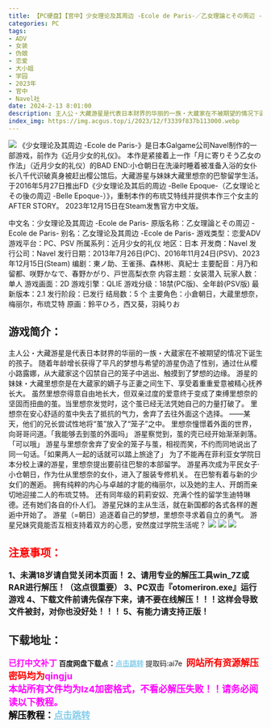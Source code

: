 ```yaml
---
title: 【PC硬盘】【官中】少女理论及其周边 -Ecole de Paris-／乙女理論とその周辺 -Ecole de Paris- -Limited Edition-
categories: PC
tags:
- ADV
- 女装
- 伪娘
- 恋爱
- 大小姐
- 学园
- 2023年
- 官中
- Navel社
date: 2024-2-13 8:01:00
description: 主人公・大藏游星是代表日本财界的华丽的一族・大蔵家在不被期望的情况下诞生的孩子。随着年龄增长获得了平凡的梦想与希望的游星伪造了性别，通过仕从樱小路露娜，从大蔵家这个囚禁自己的笼子中逃出、触摸到了梦想的边缘。游星的妹妹・大藏里想奈是在大蔵家的嫡子与正妻之间生下、享受着重重爱意被精心抚养长大。
index_img: https://img.acgus.top/i/2023/12/f3339f837b113000.webp
---
```

![](https://img.acgus.top/i/2023/12/f3339f837b113000.webp)
《少女理论及其周边 -Ecole de Paris-》是日本Galgame公司Navel制作的一部游戏，前作为《近月少女的礼仪》。
本作是紧接着上一作「月に寄りそう乙女の作法」（近月少女的礼仪）的BAD END:小仓朝日在洗澡时睡着被准备入浴的女仆长八千代识破真身被赶出樱公馆后。大藏游星与妹妹大藏里想奈的巴黎留学生活。
于2016年5月27日推出FD《少女理论及其后的周边 -Belle Epoque-（乙女理论とその後の周辺 -Belle Epoque-）》，重制本作的布琉艾特线并提供本作三个女主的AFTER STORY。
2023年12月15日在Steam发售官方中文版。

中文名：少女理论及其周边 -Ecole de Paris-
原版名称：乙女理論とその周辺 -Ecole de Paris-
别名：乙女理论及其周边 -Ecole de Paris-
游戏类型：恋愛ADV
游戏平台：PC、PSV
所属系列：近月少女的礼仪
地区：日本
开发商：Navel
发行公司：Navel
发行日期：2013年7月26日(PC)、2016年11月24日(PSV)、2023年12月15日(Steam)
编剧：東ノ助、王雀孫、森林彬、真紀士
主要配音：月乃和留都、咲野かなで、春野かがり、戸世高梨衣奈
内容主题：女装潜入
玩家人数：单人
游戏画面：2D
游戏引擎：QLIE
游戏分级：18禁(PC版)、全年龄(PSV版)
最新版本：2.1
发行阶段：已发行
结局数：5 个
主要角色：小倉朝日，大蔵里想奈，梅丽尔，布琉艾特
原画：鈴平ひろ，西又葵，羽純りお

## 游戏简介：
主人公・大藏游星是代表日本财界的华丽的一族・大蔵家在不被期望的情况下诞生的孩子。
随着年龄增长获得了平凡的梦想与希望的游星伪造了性别，通过仕从樱小路露娜，从大蔵家这个囚禁自己的笼子中逃出、触摸到了梦想的边缘。
游星的妹妹・大藏里想奈是在大蔵家的嫡子与正妻之间生下、享受着重重爱意被精心抚养长大。
虽然里想奈得意自由地长大，但双亲过度的爱意终于变成了束缚里想奈的坚固而扭曲的茧。当里想奈发觉时，这个茧已经无法凭她自己的力量打破了。
里想奈在安心舒适的茧中失去了抵抗的气力，舍弃了去往外面这个选择。
——某天，他们的兄长尝试性地将“茧”放入了“笼子”之中。
里想奈憧憬着外面的世界，向哥哥问道。「我能够去到茧的外面吗」
游星察觉到，茧的壳已经开始渐渐剥落。「可以哦」
游星与里想奈舍弃了安全的笼子与茧，相视而笑，不约而同地说出了同一句话。「如果两人一起的话就可以踏上旅途了」
为了不能再在菲利亚女学院日本分校上课的游星，里想奈提出要前往巴黎的本部留学。
游星再次成为平民女子·小仓朝日，作为仕从里想奈的女仆，进入了服装专修机关。
在巴黎有着与新的少女们的邂逅。
拥有纯粹的内心与卓越的才能的梅丽尔，以及她的主人、开朗而亲切地迎接二人的布琉艾特。
还有同年级的莉莉安奴、充满个性的留学生迪特琳德。还有她们各自的仆人们。
游星兄妹的主从生活，就在新国都的各式各样的邂逅中开始了。
游星（=朝日）追逐着自己的梦想，里想奈寻求着自立的勇气。
游星兄妹究竟能否互相支持着双方的心愿，安然度过学院生活呢？
![](https://img.acgus.top/i/2023/12/bf66915cdf113013.webp)
![](https://img.acgus.top/i/2023/12/f8c3083387113009.webp)
![](https://img.acgus.top/i/2023/12/295e57da23113004.webp)




## <font color=#FF0000 >注意事项：</font>
<font size=3><b>1、未满18岁请自觉关闭本页面！
2、请用专业的解压工具win_7Z或RAR进行解压！（这点很重要）
3、PC双击『otomeriron.exe』运行游戏
4、下载文件前请先保存下来，请不要在线解压！！！这样会导致文件被封，对你也没好处！！！
5、有能力请支持正版！</b></font>

## 下载地址：
<font color=#FF00FF size=3><b>已打中文补丁</b></font>
<b>百度网盘下载点：</b><a href="https://pan.baidu.com/s/1lx2cfVNMGouWHJFaB-T2TQ?pwd=ai7e" style="color: #87CEEB;"><b>点击跳转</b></a> 提取码:ai7e
<a style="padding: 0" href="https://post.qingju.org/AD/"><img style="max-width:100%" src="https://img.acgus.top/i/2024/07/478f689b8021d8d499ab43d21acf137a.gif" alt=""></a>
<b><font color=#FF0000 size=4>网站所有资源解压密码均为</b></font><b><font color=#FF00FF size=4>qingju</font><font color=#FF0000 ></font></b><br><b><font color=#FF00FF size=4>本站所有文件均为lz4加密格式，不看必解压失败！！请务必阅读以下教程。</b></font><br><b><font color=#000 size=4>解压教程：</b><a href="https://post.qingju.org/tutorial/000/" style="color: #87CEEB;"><b>点击跳转</b></a>